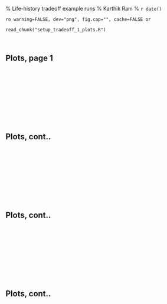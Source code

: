 % Life-history tradeoff example runs
% Karthik Ram
% `r date()`

<!-- Setting up R -->
`ro warning=FALSE, dev="png", fig.cap="", cache=FALSE or`

```{r start, echo=FALSE}
read_chunk("setup_tradeoff_1_plots.R")
```


```{r setup, echo=FALSE}
```

```{r Fec_2, echo=TRUE}
```


## Plots, page 1
```{r Fec_2_p1, results="asis", cache=TRUE}
```
```{r Fec_2_p1, results="asis", cache=TRUE}
```
```{r Fec_2_p2, results="asis", cache=TRUE}
```
```{r Fec_2_p3, results="asis", cache=TRUE}
```
```{r Fec_2_p4, results="asis", cache=TRUE}
```
```{r Fec_2_p5, results="asis", cache=TRUE}
```
```{r Fec_2_p6, results="asis", cache=TRUE}
```
```{r Fec_2_p7, results="asis", cache=TRUE}
```
```{r Fec_2_p8, results="asis", cache=TRUE}
```
```{r Fec_2_p10, results="asis", cache=TRUE}
```
```{r Fec_2_p11, results="asis", cache=TRUE}
```


## Plots, cont..
```{r Fec_4_p1, results="asis", cache=TRUE}
```
```{r Fec_4_p1, results="asis", cache=TRUE}
```
```{r Fec_4_p2, results="asis", cache=TRUE}
```
```{r Fec_4_p3, results="asis", cache=TRUE}
```
```{r Fec_4_p4, results="asis", cache=TRUE}
```
```{r Fec_4_p5, results="asis", cache=TRUE}
```
```{r Fec_4_p6, results="asis", cache=TRUE}
```
```{r Fec_4_p7, results="asis", cache=TRUE}
```
```{r Fec_4_p8, results="asis", cache=TRUE}
```
```{r Fec_4_p10, results="asis", cache=TRUE}
```
```{r Fec_4_p11, results="asis", cache=TRUE}
```


## Plots, cont..
```{r Fec_8_p1, results="asis", cache=TRUE}
```
```{r Fec_8_p1, results="asis", cache=TRUE}
```
```{r Fec_8_p2, results="asis", cache=TRUE}
```
```{r Fec_8_p3, results="asis", cache=TRUE}
```
```{r Fec_8_p4, results="asis", cache=TRUE}
```
```{r Fec_8_p5, results="asis", cache=TRUE}
```
```{r Fec_8_p6, results="asis", cache=TRUE}
```
```{r Fec_8_p7, results="asis", cache=TRUE}
```
```{r Fec_8_p8, results="asis", cache=TRUE}
```
```{r Fec_8_p10, results="asis", cache=TRUE}
```
```{r Fec_8_p11, results="asis", cache=TRUE}
```


## Plots, cont..
```{r Fec_10_p1, results="asis", cache=TRUE}
```
```{r Fec_10_p1, results="asis", cache=TRUE}
```
```{r Fec_10_p2, results="asis", cache=TRUE}
```
```{r Fec_10_p3, results="asis", cache=TRUE}
```
```{r Fec_10_p4, results="asis", cache=TRUE}
```
```{r Fec_10_p5, results="asis", cache=TRUE}
```
```{r Fec_10_p6, results="asis", cache=TRUE}
```
```{r Fec_10_p7, results="asis", cache=TRUE}
```
```{r Fec_10_p8, results="asis", cache=TRUE}
```
```{r Fec_10_p10, results="asis", cache=TRUE}
```
```{r Fec_10_p11, results="asis", cache=TRUE}
```
